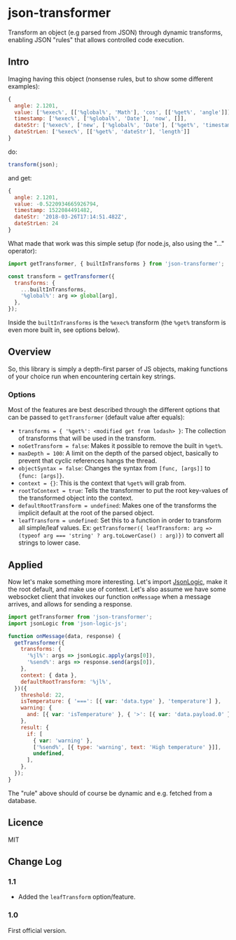 # json-transformer

Transform an object (e.g parsed from JSON) through dynamic transforms, enabling JSON "rules" that allows controlled code execution.

## Intro

Imaging having this object (nonsense rules, but to show some different examples):

```js
{
  angle: 2.1201,
  value: ['%exec%', [['%global%', 'Math'], 'cos', [['%get%', 'angle']]]],
  timestamp: ['%exec%', ['%global%', 'Date'], 'now', []],
  dateStr: ['%exec%', ['new', ['%global%', 'Date'], ['%get%', 'timestamp'], 'toISOString', []]],
  dateStrLen: ['%exec%', [['%get%', 'dateStr'], 'length']]
}
```

do:

```js
transform(json);
```

and get:

```js
{
  angle: 2.1201,
  value: -0.5220934665926794,
  timestamp: 1522084491482,
  dateStr: '2018-03-26T17:14:51.482Z',
  dateStrLen: 24
}
```

What made that work was this simple setup (for node.js, also using the "..." operator):

```js
import getTransformer, { builtInTransforms } from 'json-transformer';

const transform = getTransformer({
  transforms: {
    ...builtInTransforms,
    '%global%': arg => global[arg],
  },
});
```

Inside the `builtInTransforms` is the `%exec%` transform (the `%get%` transform is even more built in, see options below).

## Overview

So, this library is simply a depth-first parser of JS objects, making functions of your choice run when encountering certain key strings.

### Options

Most of the features are best described through the different options that can be passed to `getTransformer` (default value after equals):

* `transforms = { '%get%': <modified get from lodash> }`: The collection of transforms that will be used in the transform.
* `noGetTransform = false`: Makes it possible to remove the built in `%get%`.
* `maxDepth = 100`: A limit on the depth of the parsed object, basically to prevent that cyclic references hangs the thread.
* `objectSyntax = false`: Changes the syntax from `[func, [args]]` to `{func: [args]}`.
* `context = {}`: This is the context that `%get%` will grab from.
* `rootToContext = true`: Tells the transformer to put the root key-values of the transformed object into the context.
* `defaultRootTransform = undefined`: Makes one of the transforms the implicit default at the root of the parsed object.
* `leafTransform = undefined`: Set this to a function in order to transform all simple/leaf values. Ex: `getTransformer({ leafTransform: arg => (typeof arg === 'string' ? arg.toLowerCase() : arg)})` to convert all strings to lower case.

## Applied

Now let's make something more interesting. Let's import [JsonLogic](http://jsonlogic.com), make it the root default, and make use of context. Let's also assume we have some websocket client that invokes our function `onMessage` when a message arrives, and allows for sending a response.

```js
import getTransformer from 'json-transformer';
import jsonLogic from 'json-logic-js';

function onMessage(data, response) {
  getTransformer({
    transforms: {
      '%jl%': args => jsonLogic.apply(args[0]),
      '%send%': args => response.send(args[0]),
    },
    context: { data },
    defaultRootTransform: '%jl%',
  })({
    threshold: 22,
    isTemperature: { '===': [{ var: 'data.type' }, 'temperature'] },
    warning: {
      and: [{ var: 'isTemperature' }, { '>': [{ var: 'data.payload.0' }, { var: 'threshold' }] }],
    },
    result: {
      if: [
        { var: 'warning' },
        ['%send%', [{ type: 'warning', text: 'High temperature' }]],
        undefined,
      ],
    },
  });
}
```

The "rule" above should of course be dynamic and e.g. fetched from a database.

## Licence

MIT

## Change Log

### 1.1

* Added the `leafTransform` option/feature.

### 1.0

First official version.
